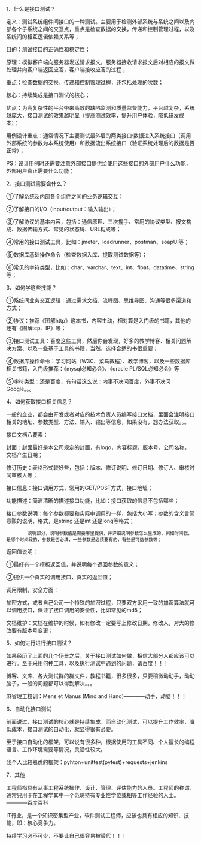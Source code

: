 1、什么是接口测试？

定义：测试系统组件间接口的一种测试。主要用于检测外部系统与系统之间以及内部各个子系统之间的交互点，重点是检查数据的交换，传递和控制管理过程，以及系统间的相互逻辑依赖关系等；

目的：测试接口的正确性和稳定性；

原理：模拟客户端向服务器发送请求报文，服务器接收请求报文后对相应的报文做处理并向客户端返回应答，客户端接收应答的过程；

重点：检查数据的交换，传递和控制管理过程，还包括处理的次数；

核心：持续集成是接口测试的核心；

优点：为高复杂性的平台带来高效的缺陷监测和质量监督能力，平台越复杂，系统越庞大，接口测试的效果越明显（提高测试效率，提升用户体验，降低研发成本）；

用例设计重点：通常情况下主要测试最外层的两类接口:数据进入系统接口（调用外部系统的参数为本系统使用）和数据流出系统接口（验证系统处理后的数据是否正常）；

PS：设计用例时还需要注意外部接口提供给使用这些接口的外部用户什么功能，外部用户真正需要什么功能；



2、接口测试需要会什么？

①了解系统及内部各个组件之间的业务逻辑交互；

②了解接口的I/O（input/output：输入输出）；

③了解协议的基本内容，包括：通信原理、三次握手、常用的协议类型、报文构成、数据传输方式、常见的状态码、URL构成等；

④常用的接口测试工具，比如：jmeter、loadrunner、postman、soapUI等；

⑤数据库基础操作命令（检查数据入库、提取测试数据等）；

⑥常见的字符类型，比如：char、varchar、text、int、float、datatime、string等；



3、如何学这些技能？

①系统间业务交互逻辑：通过需求文档、流程图、思维导图、沟通等很多渠道和方式；

②协议：推荐《图解http》这本书，内容生动，相对算是入门级的书籍，其他的还有《图解tcp、IP》等；

③接口测试工具：百度这些工具，然后你会发现，好多的教学博客、相关问题解决方案、以及一些基于工具的书籍，当然，选择合适的书很重要；

④数据库操作命令：学习网站（W3C、菜鸟教程）、教学博客，以及一些数据库相关书籍，入门级推荐：《mysql必知必会》、《oracle PL/SQL必知必会》等

⑤字符类型：还是百度，有句话这么说：内事不决问百度，外事不决问Google。。。



4、如何获取接口相关信息？

一般的企业，都会由开发或者对应的技术负责人员编写接口文档，里面会注明接口相关的地址、参数类型、方法、输入、输出等信息，如果没有，想办法获取。。。

接口文档八要素：

封面：封面最好是本公司规定的封面，有logo，内容标题，版本号，公司名称，文档产生日期；

修订历史：表格形式较好些，包括：版本、修订说明、修订日期、修订人、审核时间审核人等；

接口信息：接口调用方式，常用的GET/POST方式，接口地址；

功能描述：简洁清晰的描述接口功能，比如：接口获取的信息不包括哪些；

接口参数说明：每个参数都要和实际中调用的一样，包括大小写；参数的含义言简意赅的说明，格式，是string 还是int 还是long等格式；

            说明部分，说明参数值是需要哪里提供，并详细说明参数怎么生成的，例如时间戳，是哪个时间段的，参数是否必填，一些参数是必须要有的，有些是可选参数等；

返回值说明：

①最好有一个模板返回值，并说明每个返回参数的意义；

②提供一个真实的调用接口，真实的返回值；

调用限制，安全方面：

加密方式，或者自己公司一个特殊的加密过程，只要双方采用一致的加密算法就可以调用接口，保证了接口调用的安全性，比如常见的md5；

文档维护：文档在维护的时候，如有修改一定要写上修改日期，修改人，对大的修改要有版本号变更；



5、如何进行进行接口测试？

如果经历了上面的几个场景之后，关于接口测试如何做，相信大部分人都应该可以进行。至于采用何种工具，以及执行测试中遇到的问题，请百度！！！

博客、文库、各大测试群的群文件，教程书籍，很多很多，只要稍微动动手，动动脑子，一般的问题都可以得到解决。。。

麻省理工校训：Mens et Manus (Mind and Hand)————动手，动脑！！！



6、自动化接口测试

前面说过，接口测试的核心就是持续集成，而自动化测试，可以提升工作效率，降低成本，接口测试的自动化，就显得很有必要。

至于接口自动化的框架，可以说有很多种，根据使用的工具不同、个人擅长的编程语言、工作环境需要等情况，灵活性较大。

我个人比较熟悉的框架：pyhton+unittest(pytest)+requests+jenkins



7、其他

工程师指具有从事工程系统操作、设计、管理、评估能力的人员。工程师的称谓，通常只用于在工程学其中一个范畴持有专业性学位或相等工作经验的人士。  ————百度百科

IT行业，是一个知识密集型产业，软件测试工程师，应该也具有相应的知识、技能，即：核心竞争力。

持续学习必不可少，不要让自己很容易被替代！！！